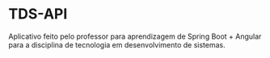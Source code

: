 # TDS-API
Aplicativo feito pelo professor para aprendizagem de Spring Boot + Angular para a disciplina de tecnologia em desenvolvimento de sistemas.
